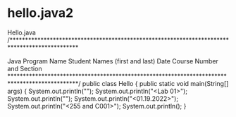 # hello.java2
Hello.java
/**********************************************************************************************

Java Program Name
Student Names (first and last)
Date
Course Number and Section 
**********************************************************************************************/
public class Hello { public static void main(String[] args) { System.out.println(""); System.out.println("<Lab 01>"); System.out.println(""); System.out.println("<01.19.2022>"); System.out.println("<255 and C001>"); System.out.println(); } 
